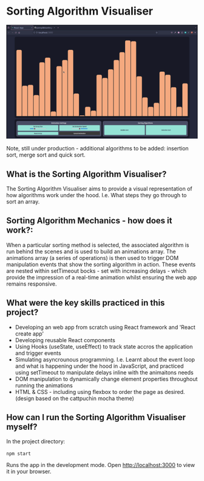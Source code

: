 # Sorting Algorithm Visualiser

![sorting-gif](/gifs/sorting-gif.gif)

Note, still under production - additional algorithms to be added: insertion
sort, merge sort and quick sort.

## What is the Sorting Algorithm Visualiser?

The Sorting Algorithm Visualiser aims to provide a visual representation of
how algorithms work under the hood. I.e. What steps they go through to sort an
array.

## Sorting Algorithm Mechanics - how does it work?:

When a particular sorting method is selected, the associated algorithm is run
behind the scenes and is used to build an animations array. The animations array
(a series of operations) is then used to trigger DOM manipulation events that
show the sorting algorithm in action. These events are nested within
setTimeout bocks - set with increasing delays - which provide the impression
of a real-time animation whilst ensuring the web app remains responsive.

## What were the key skills practiced in this project?

- Developing an web app from scratch using React framework and 'React create app'
- Developing reusable React components
- Using Hooks (useState, useEffect) to track state accros the application and trigger events
- Simulating asyncrounous programming. I.e. Learnt about the event loop and what is happening under the hood in JavaScript, and practiced using setTimeout to manipulate delays inline with the animaitons needs
- DOM manipulation to dynamically change element properties throughout running the animations
- HTML & CSS - including using flexbox to order the page as desired. (design based on the cattpuchin mocha theme)

## How can I run the Sorting Algorithm Visualiser myself?

In the project directory:

`npm start`

Runs the app in the development mode.
Open [http://localhost:3000](http://localhost:3000) to view it in your browser.
